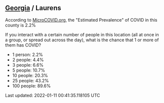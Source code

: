 
## [Georgia](/united-states/georgia) / Laurens

According to [MicroCOVID.org](http://microcovid.org),
the "Estimated Prevalence" of COVID in this county is 2.2%

If you interact with a certain number of people in this location
(all at once in a group, or spread out across the day), what is the chance that
1 or more of them has COVID?

- 1 person: 2.2%
- 2 people: 4.4%
- 3 people: 6.6%
- 5 people: 10.7%
- 10 people: 20.3%
- 25 people: 43.2%
- 100 people: 89.6%

Last updated: 2022-01-11 00:41:35.118105 UTC
